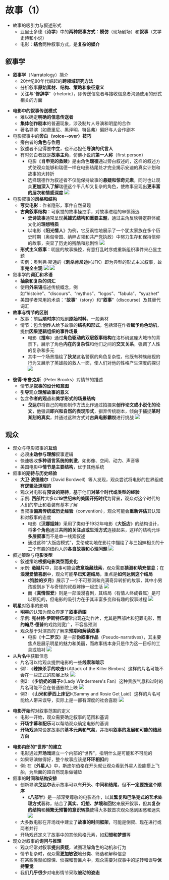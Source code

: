# 故事（1）
* 故事的吸引力与叙述形式
   - 亚里士多德《**诗学**》中的**两种叙事方式**：**模仿**（现场剧场）和**叙事**（文学史诗和小说）
   - 电影：**结合**两种叙事方式，是**复杂的媒介**
## 叙事学
* **叙事学**（Narratology）简介
   - 20世纪80年代崛起的**跨领域研究方法**
   - 分析叙事**原始素材、结构、策略和象征意义**
   - 关注与“**修辞学**”（rhetoric），即传送信息者与接收信息者沟通使用的形式相关的方面
- **电影中的叙事传送模式**
   - 难以确定**明确的信息传送者**
   - **集体创作剧本**的普遍现象，涉及制片人导演和明星的合作
   - 著名导演（如费里尼、黑泽明、特吕弗）偏好与人合作剧本
- 电影叙事中的**旁白（voice--over）技巧**
   - 旁白者的**角色与作用**
   - 叙述者不见得要**中立**，也不必担任**导演的代言人**
   - 有时旁白者就是**故事主角**，仿佛小说的**第一人称**（first person）
     - 电影《**肖申克的救赎**》是由角色**瑞德**通过旁白叙述的，这样的叙述方式使观众能够和瑞德一样在电影结尾处才完全揭示安迪的真实计划和故事的大转折
     - 选择瑞德作为叙述者不仅能保持故事的**悬疑和惊奇元素**，同时也让观众**更加深入了解**瑞德这个平凡却又复杂的角色，使故事呈现出**更丰富的层次和情感深度**
![](images/2023-09-15-16-06-11.png)
- 电影叙事的**风格和结构**
   - **写实电影**：作者隐形，事件自然呈现
   - **古典叙事结构**：可察觉的故事操控手，对故事进程的审慎筛选
     - **史诗故事**通常呈现**英雄式结构和重要主题**，通过主角反映特定群体或文化的**理想特质**
     - 以电影《**阳光情人**》为例，它反讽性地展示了一个犹太家族在多个历史时期（奥匈帝国、纳粹占领和共产党执政）中努力生存和保持信仰的故事，突显了历史的残酷和悲剧性
![](images/2023-09-15-15-55-50.png)
   - **形式主义叙事**：明显的故事操控，有意打乱时序或重新组织事件来凸显主题
   - 实例：奥利弗·斯通的《**刺杀肯尼迪**》（JFK）即为典型的形式主义叙事，故事**完全主观**
![](images/2023-09-15-15-56-30.png)
![](images/2023-09-15-15-57-25.png)
- 叙事学的**词汇和术语**
   - **抽象和复杂的词汇**
   - 使用**外来语**描述传统概念，例如“histoire”、“discours”、“mythos”、“logos”、“fabula”、“syuzhet”
   - 美国学者常用的术语：“**故事**”（story）和“**叙事**”（discourse）及其替代词汇
- **故事与情节的区别**
   - 故事：前后**顺时序**的戏剧**原始材料**，一般素材
   - 情节：包含**创作人**给予故事的**结构和形式**，包括潜在作者**赋予角色动机**，提供**因果逻辑组织的事件场景**
     - 电影《**撞车**》通过**角色驱动的双层叙事结构**在洛杉矶这座大城市的背景下，展示了角色**内在的复杂性**和他们之间的**交叉关系**，强调了人性的复杂和多元
     - 其中一个场景描绘了**狄龙**这名警察的角色复杂性，他既有种族歧视的行为又展示了英雄般的救人一面，使人们对他的性格产生深度的探讨
![](images/2023-09-15-16-01-00.png)
* **彼得·布鲁克斯**（Peter Brooks）对情节的描述
   - 情节是**叙事的设计和意图**
   - **引导**观众**理解故事的意义**
   - 包含**作者的观点**和**美学形式的场景结构**
     - **戈达尔**将自己的电影制作方法比作通过拍摄来**创作论文或小说化的论文**，他强调**即兴和自然的表现形式**，摒弃传统剧本，倾向于捕捉**某时某刻的真实**，并通过这种方式对**古典电影霸权**进行挑战
![](images/2023-09-15-16-03-22.png)
## 观众
* 观众与电影叙事的**互动**
   * 必须**主动参与理解**叙事逻辑
   * 快速吸收**多种语言系统的刺激**，如影像、空间、动力、声音等
   * 美国电影中**情节是主要结构**，优于其他系统
* 叙事的**期待与历史经验**
   * **大卫·波德维尔**（David Bordwell）等人发现，观众尝试将电影的世界组成**有逻辑及道理的**
   * 观众对电影有**预设的期待**，基于他们**对某个时代或类型的经验**
   * 示例: **西部片**大多以**19世纪末的美国开拓时代**为背景，观众对这个时代的人们的举止和着装有基本了解
   * 当叙事**偏离传统或历史经验**（convention），观众可能会**重新评估**其认知和对叙事的态度
     * 电影《**汉娜姐妹**》采用了类似于1932年电影《**大饭店**》的结构设计，将**多个角色**通过**共同的关注点或生活方式**连接起来，这样的结构允许**多层叙事**而不是单一线索叙述
     * 通过这种“大饭店模式”，艾伦成功地在影片中描绘了与三姐妹相关的十二个有趣的纽约人的**各自故事和心理问题**
![](images/2023-09-15-16-09-02.png)
* 叙述策略与**电影类型**
   * 叙述策略**根据电影类型而变化**
   * 示例: **悬疑片**中，叙事可能会**故意隐藏线索**，观众需要**猜测和填充信息**；在**浪漫爱情喜剧**中，观众可能**早已知道结局**，重点是**如何达到这个结局**
     * 《**狗脸的岁月**》展示了一个不可预测和充满奇异转折的故事，其中小男孩搬到乡下与奇怪的叔叔婶婶一起生活
![](images/2023-09-15-16-15-40.png)
     * 而《**真情假爱**》则是一部浪漫喜剧，其结局（有情人终成眷属）是可以预见的，但电影的吸引力在于其丰富多变和有趣的叙事过程
![](images/2023-09-15-16-16-29.png)
* **明星**对叙事的影响
   * **明星**的认知为观众界定了**叙事范围**
   * 示例: **克林特·伊斯特伍德**常出现在动作片，尤其是西部片和犯罪电影，而**约翰尼·德普**的戏路则宽广，不容易预测
   * 观众基于对演员的了解来**预期和解读叙事**
     * 电影《**十二罗汉**》是一部**伪叙事作品**（Pseudo-narratives），其主要焦点是展示明星的魅力和美丽，而故事线本身只是作为这一目标的工具或陪衬
![](images/2023-09-15-16-11-34.png)
* 从**片名**中获取信息
   - 片名可以给观众提供电影的一些**线索和暗示**
   - 例1: 《**辣妹杀手的攻击**》（Attack of the Killer Bimbos）这样的片名可能不会在一些正式的影展上映
![](images/2023-09-15-16-17-31.png)
   - 例2: 《**少奶奶的扇子**》（Lady Windermere's Fan）这种贵族气息和过时的片名可能不会在普通影院上映
![](images/2023-09-15-16-18-04.png)
   - 例3: 《**山米和萝西上床记**》（Sammy and Rosie Get Laid）这样的片名可能给人带来误导，实际上是一部有深度的社会喜剧
![](images/2023-09-15-16-18-30.png)
- **电影开始时**对叙事范围的定义
   - 电影一开始，观众需要确定叙事的范围和基调
   - **开场字幕和配乐**可以帮助观众确定电影的基调
   - **开场戏**通常设定故事的**基本元素和气氛**，并指明**叙事的发展和可能的结局方向**
* **电影内部的“世界”的建立**
   - 电影通过**开场戏**建立一个内部的“世界”，指明什么是可能和不可能的
   - 如果导演做得好，整个故事应该是**环环相扣**的
   - 例: 在《**外星人**》中，斯皮尔伯格在开头就让观众看到外星人没能搭上飞船，为后面的超自然现象做铺垫
* 叙事的**时间和结构安排**
   - 创新导演**戈达尔**表示故事可以有**开头、中间和结尾**，但**不一定要按这个顺序**
     - 《**八部半**》是一部深受尊敬的电影杰作，以其**繁复和巴洛克式的艺术处理方式**著称，结合了**真实、幻想、梦境和回忆**来展开叙事，但其**复杂的结构**和**频繁无预警的意识转换**使得大多数首次观众感到困惑和迷失
![](images/2023-09-15-16-13-38.png)
   - 大多数电影在开场戏中建立了**故事的时间框架**，可能是倒叙、现在进行或两者并行
   - 开场戏还定义了故事中的其他风格元素，如**幻想和梦想**等
* 观众对叙事的**询问与推理**
   * 观众经常对叙事**提出质疑**，试图理解角色的动机和行为
   * 情节复杂时，观众需**更加敏锐**地分类、筛选和解释信息
   * 在某些类型如惊悚、侦探和警匪片中，观众需要对叙事中的逆转和误导**保持警觉**
   * 我们**几乎很少**对电影情节采取**被动的姿态**

